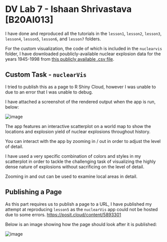 # DV Lab 7 - Ishaan Shrivastava [B20AI013]

I have done and reproduced all the tutorials in the `lesson1`, `lesson2`, `lesson3`, `lesson4`, `lesson5`, `lesson6`, and `lesson7` folders.

For the custom visualization, the code of which is included in the `nuclearvis` folder, I have downloaded poublicly-available nuclear explosion data for the years 1945-1998 from [this publicly available .csv file](https://raw.githubusercontent.com/rfordatascience/tidytuesday/master/data/2019/2019-08-20/nuclear_explosions.csv).


## Custom Task - `nuclearVis`
I tried to publish this as a page to R Shiny Cloud, however I was unable to due to an error that I was unable to debug. 

I have attached a screenshot of the rendered output when the app is run, below:

![image](https://i.imgur.com/vCxMDkj.png)

The app features an interactive scatterplot on a world map to show the locations and explosion yield of nuclear explosions throughout history.

You can interact with the app by zooming in / out in order to adjust the level of detail. 

I have used a very specific combination of colors and styles in my scatterplot in order to tackle the challenging task of visualizing the highly dense nature of explosions without sacrificing on the level of detail. 

Zooming in and out can be used to examine local areas in detail.

## Publishing a Page
As this part requires us to publish a page to a URL, I have published my attempt at reproducing `lesson5` as the `nuclearVis` app could not be hosted due to some errors.
https://posit.cloud/content/5893301

Below is an image showing how the page should look after it is published:

![image](https://i.imgur.com/qZ8mkfQ.png)
